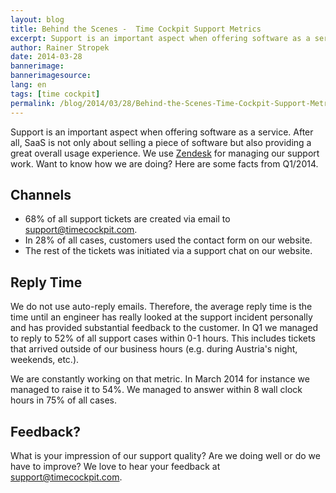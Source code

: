 ```yaml
---
layout: blog
title: Behind the Scenes -  Time Cockpit Support Metrics
excerpt: Support is an important aspect when offering software as a service. We use Zendesk for managing our support work. Want to know how we are doing?
author: Rainer Stropek
date: 2014-03-28
bannerimage: 
bannerimagesource: 
lang: en
tags: [time cockpit]
permalink: /blog/2014/03/28/Behind-the-Scenes-Time-Cockpit-Support-Metrics
---
```


<p>Support is an important aspect when offering software as a service. After all, SaaS is not only about selling a piece of software but also providing a great overall usage experience. We use <a href="http://www.zendesk.com" target="_blank">Zendesk</a> for managing our support work. Want to know how we are doing? Here are some facts from Q1/2014.</p><h2>Channels</h2><ul>
  <li>68% of all support tickets are created via email to <a href="mailto:support@timecockpit.com">support@timecockpit.com</a>.</li>
  <li>In 28% of all cases, customers used the contact form on our website.</li>
  <li>The rest of the tickets was initiated via a support chat on our website.</li>
</ul><h2>Reply Time
<br /></h2><p>We do not use auto-reply emails. Therefore, the average reply time is the time until an engineer has really looked at the support incident personally and has provided substantial feedback to the customer. In Q1 we managed to reply to 52% of all support cases within 0-1 hours. This includes tickets that arrived outside of our business hours (e.g. during Austria's night, weekends, etc.).</p><p>We are constantly working on that metric. In March 2014 for instance we managed to raise it to 54%. We managed to answer within 8 wall clock hours in 75% of all cases.</p><h2>Feedback?</h2><p>What is your impression of our support quality? Are we doing well or do we have to improve? We love to hear your feedback at <a href="mailto:support@timecockpit.com">support@timecockpit.com</a>.</p>